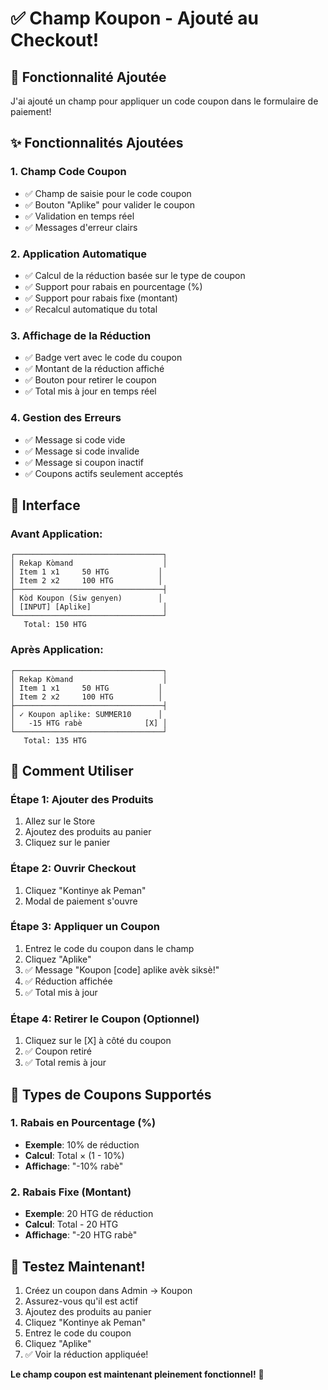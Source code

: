 # ✅ Champ Koupon - Ajouté au Checkout!

## 🎉 Fonctionnalité Ajoutée

J'ai ajouté un champ pour appliquer un code coupon dans le formulaire de paiement!

## ✨ Fonctionnalités Ajoutées

### 1. Champ Code Coupon
- ✅ Champ de saisie pour le code coupon
- ✅ Bouton "Aplike" pour valider le coupon
- ✅ Validation en temps réel
- ✅ Messages d'erreur clairs

### 2. Application Automatique
- ✅ Calcul de la réduction basée sur le type de coupon
- ✅ Support pour rabais en pourcentage (%)
- ✅ Support pour rabais fixe (montant)
- ✅ Recalcul automatique du total

### 3. Affichage de la Réduction
- ✅ Badge vert avec le code du coupon
- ✅ Montant de la réduction affiché
- ✅ Bouton pour retirer le coupon
- ✅ Total mis à jour en temps réel

### 4. Gestion des Erreurs
- ✅ Message si code vide
- ✅ Message si code invalide
- ✅ Message si coupon inactif
- ✅ Coupons actifs seulement acceptés

## 🎨 Interface

### Avant Application:
```
┌─────────────────────────────────┐
│ Rekap Kòmand                    │
│ Item 1 x1     50 HTG           │
│ Item 2 x2     100 HTG          │
├─────────────────────────────────┤
│ Kòd Koupon (Siw genyen)        │
│ [INPUT] [Aplike]                │
└─────────────────────────────────┘
   Total: 150 HTG
```

### Après Application:
```
┌─────────────────────────────────┐
│ Rekap Kòmand                    │
│ Item 1 x1     50 HTG           │
│ Item 2 x2     100 HTG          │
├─────────────────────────────────┤
│ ✓ Koupon aplike: SUMMER10      │
│   -15 HTG rabè              [X] │
└─────────────────────────────────┘
   Total: 135 HTG
```

## 📝 Comment Utiliser

### Étape 1: Ajouter des Produits
1. Allez sur le Store
2. Ajoutez des produits au panier
3. Cliquez sur le panier

### Étape 2: Ouvrir Checkout
1. Cliquez "Kontinye ak Peman"
2. Modal de paiement s'ouvre

### Étape 3: Appliquer un Coupon
1. Entrez le code du coupon dans le champ
2. Cliquez "Aplike"
3. ✅ Message "Koupon [code] aplike avèk siksè!"
4. ✅ Réduction affichée
5. ✅ Total mis à jour

### Étape 4: Retirer le Coupon (Optionnel)
1. Cliquez sur le [X] à côté du coupon
2. ✅ Coupon retiré
3. ✅ Total remis à jour

## 🔧 Types de Coupons Supportés

### 1. Rabais en Pourcentage (%)
- **Exemple**: 10% de réduction
- **Calcul**: Total × (1 - 10%)
- **Affichage**: "-10% rabè"

### 2. Rabais Fixe (Montant)
- **Exemple**: 20 HTG de réduction
- **Calcul**: Total - 20 HTG
- **Affichage**: "-20 HTG rabè"

## 🎯 Testez Maintenant!

1. Créez un coupon dans Admin → Koupon
2. Assurez-vous qu'il est actif
3. Ajoutez des produits au panier
4. Cliquez "Kontinye ak Peman"
5. Entrez le code du coupon
6. Cliquez "Aplike"
7. ✅ Voir la réduction appliquée!

**Le champ coupon est maintenant pleinement fonctionnel!** 🎉

